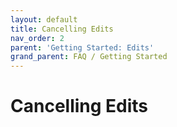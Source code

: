 ```yaml
---
layout: default
title: Cancelling Edits
nav_order: 2
parent: 'Getting Started: Edits'
grand_parent: FAQ / Getting Started
---
```


# Cancelling Edits
